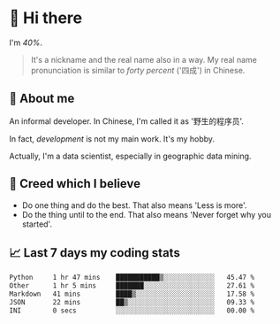 # 👋 Hi there

I'm *40%*.

> It's a nickname and the real name also in a way.
> My real name pronunciation is similar to *forty percent* ('四成') in Chinese.

## :speech_balloon: About me

An informal developer. In Chinese, I'm called it as '野生的程序员'.

In fact, _development_ is not my main work. It's my hobby.

Actually, I'm a data scientist, especially in geographic data mining.

## :see_no_evil: Creed which I believe

- Do one thing and do the best. That also means 'Less is more'.
- Do the thing until to the end. That also means 'Never forget why you started'.

## :chart_with_upwards_trend: Last 7 days my coding stats

<!--START_SECTION:waka-->

```txt
Python     1 hr 47 mins    ███████████▒░░░░░░░░░░░░░   45.47 %
Other      1 hr 5 mins     ███████░░░░░░░░░░░░░░░░░░   27.61 %
Markdown   41 mins         ████▒░░░░░░░░░░░░░░░░░░░░   17.58 %
JSON       22 mins         ██▒░░░░░░░░░░░░░░░░░░░░░░   09.33 %
INI        0 secs          ░░░░░░░░░░░░░░░░░░░░░░░░░   00.00 %
```

<!--END_SECTION:waka-->
